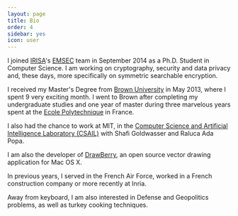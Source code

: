 ```yaml
---
layout: page
title: Bio
order: 4
sidebar: yes
icon: user
---
```



I joined [IRISA](https://www.irisa.fr/en)'s [EMSEC](https://www.irisa.fr/emsec/) team in September 2014 as a Ph.D. Student in Computer Science. I am working on cryptography, security and data privacy and, these days, more specifically on symmetric searchable encryption.

I received my Master's Degree from [Brown University](https://cs.brown.edu/) in May 2013, where I spent 9 very exciting month. I went to Brown after completing my undergraduate studies and one year of master during three marvelous years spent at the [Ecole Polytechnique](https://www.polytechnique.edu/jsp/accueil.jsp?LANGUE=1) in France.

I also had the chance to work at MIT, in the [Computer Science and Artificial Intelligence Laboratory (CSAIL)](https://www.csail.mit.edu/) with Shafi Goldwasser and Raluca Ada Popa.

I am also the developer of [DrawBerry](http://raphaelbost.free.fr/DrawBerry.html), an open source vector drawing application for Mac OS X.

In previous years, I served in the French Air Force, worked in a French construction company or more recently at Inria.

Away from keyboard, I am also interested in Defense and Geopolitics problems, as well as turkey cooking techniques.